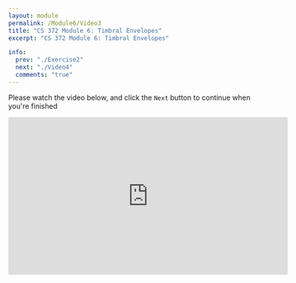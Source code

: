```yaml
---
layout: module
permalink: /Module6/Video3
title: "CS 372 Module 6: Timbral Envelopes"
excerpt: "CS 372 Module 6: Timbral Envelopes"

info:
  prev: "./Exercise2"
  next: "./Video4"
  comments: "true"
---
```


<p>
Please watch the video below, and click the <code>Next</code> button to continue when you're finished
</p>

<iframe width="560" height="315" src="https://www.youtube.com/embed/shNsKkQ4jAE" frameborder="0" allow="accelerometer; autoplay; clipboard-write; encrypted-media; gyroscope; picture-in-picture" allowfullscreen></iframe>